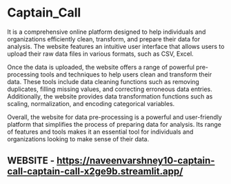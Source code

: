 # Captain_Call
It is a comprehensive online platform designed to help individuals and organizations efficiently clean, transform, and prepare their data for analysis. The website features an intuitive user interface that allows users to upload their raw data files in various formats, such as CSV, Excel.

Once the data is uploaded, the website offers a range of powerful pre-processing tools and techniques to help users clean and transform their data. These tools include data cleaning functions such as removing duplicates, filling missing values, and correcting erroneous data entries. Additionally, the website provides data transformation functions such as scaling, normalization, and encoding categorical variables.

Overall, the website for data pre-processing is a powerful and user-friendly platform that simplifies the process of preparing data for analysis. Its range of features and tools makes it an essential tool for individuals and organizations looking to make sense of their data.

## WEBSITE - https://naveenvarshney10-captain-call-captain-call-x2ge9b.streamlit.app/
